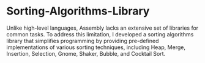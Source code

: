 # Sorting-Algorithms-Library
Unlike high-level languages, Assembly lacks an extensive set of libraries for common tasks. To address this limitation, I developed a sorting algorithms library that simplifies programming by providing pre-defined implementations of various sorting techniques, including Heap, Merge, Insertion, Selection, Gnome, Shaker, Bubble, and Cocktail Sort.
